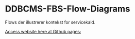 DDBCMS-FBS-Flow-Diagrams
========================


Flows der illustrerer kontekst for servicekald.

[Access website here at Github pages:](https://reload.github.io/DDBCMS-FBS-Flow-Diagrams)

